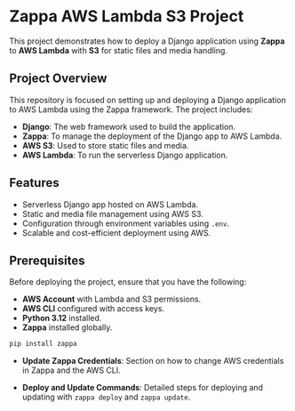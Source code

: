 # Zappa AWS Lambda S3 Project

This project demonstrates how to deploy a Django application using **Zappa** to **AWS Lambda** with **S3** for static files and media handling.

## Project Overview

This repository is focused on setting up and deploying a Django application to AWS Lambda using the Zappa framework. The project includes:

- **Django**: The web framework used to build the application.
- **Zappa**: To manage the deployment of the Django app to AWS Lambda.
- **AWS S3**: Used to store static files and media.
- **AWS Lambda**: To run the serverless Django application.

## Features

- Serverless Django app hosted on AWS Lambda.
- Static and media file management using AWS S3.
- Configuration through environment variables using `.env`.
- Scalable and cost-efficient deployment using AWS.

## Prerequisites

Before deploying the project, ensure that you have the following:

- **AWS Account** with Lambda and S3 permissions.
- **AWS CLI** configured with access keys.
- **Python 3.12** installed.
- **Zappa** installed globally.

```bash
pip install zappa
```
- **Update Zappa Credentials**: Section on how to change AWS credentials in Zappa and the AWS CLI.

- **Deploy and Update Commands**: Detailed steps for deploying and updating with `zappa deploy` and `zappa update`.
  